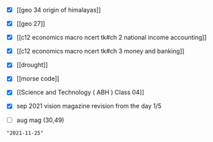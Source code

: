 - [x] [[geo 34 origin of himalayas]]
- [x] [[geo 27]]
- [x] [[c12 economics macro ncert tk#ch 2 national income accounting]]
- [x] [[c12 economics macro ncert tk#ch 3 money and banking]]
- [x] [[drought]]
- [x] [[morse code]]
- [x] [[Science and Technology ( ABH ) Class 04]]
- [x] sep 2021 vision magazine revision from the day 1/5
- [ ] aug mag (30,49)


```query 2021-10-18 15:16
"2021-11-25"
```